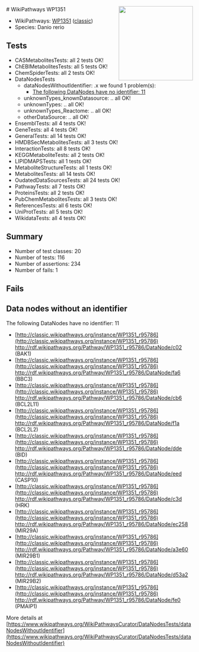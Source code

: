 <img style="float: right; width: 200px" src="https://upload.wikimedia.org/wikipedia/commons/thumb/8/83/Wplogo_with_text_500.png/640px-Wplogo_with_text_500.png" />
# WikiPathways WP1351

* WikiPathways: [WP1351](https://wikipathways.org/pathways/WP1351) ([classic](https://classic.wikipathways.org/instance/WP1351))
* Species: Danio rerio
## Tests
* CASMetabolitesTests: all 2 tests OK!
* ChEBIMetabolitesTests: all 5 tests OK!
* ChemSpiderTests: all 2 tests OK!
* DataNodesTests
    * dataNodesWithoutIdentifier: .x we found 1 problem(s):
        * [The following DataNodes have no identifier: 11](#8792c491)
    * unknownTypes_knownDatasource: .. all OK!
    * unknownTypes: .. all OK!
    * unknownTypes_Reactome: .. all OK!
    * otherDataSource: .. all OK!
* EnsemblTests: all 4 tests OK!
* GeneTests: all 4 tests OK!
* GeneralTests: all 14 tests OK!
* HMDBSecMetabolitesTests: all 3 tests OK!
* InteractionTests: all 8 tests OK!
* KEGGMetaboliteTests: all 2 tests OK!
* LIPIDMAPSTests: all 1 tests OK!
* MetaboliteStructureTests: all 1 tests OK!
* MetabolitesTests: all 14 tests OK!
* OudatedDataSourcesTests: all 24 tests OK!
* PathwayTests: all 7 tests OK!
* ProteinsTests: all 2 tests OK!
* PubChemMetabolitesTests: all 3 tests OK!
* ReferencesTests: all 6 tests OK!
* UniProtTests: all 5 tests OK!
* WikidataTests: all 4 tests OK!


## Summary

* Number of test classes: 20
* Number of tests: 116
* Number of assertions: 234
* Number of fails: 1

## Fails

<a name="8792c491" />

## Data nodes without an identifier

The following DataNodes have no identifier: 11

* [http://classic.wikipathways.org/instance/WP1351_r95786](http://classic.wikipathways.org/instance/WP1351_r95786) http://rdf.wikipathways.org/Pathway/WP1351_r95786/DataNode/c02 (BAK1)
* [http://classic.wikipathways.org/instance/WP1351_r95786](http://classic.wikipathways.org/instance/WP1351_r95786) http://rdf.wikipathways.org/Pathway/WP1351_r95786/DataNode/fa6 (BBC3)
* [http://classic.wikipathways.org/instance/WP1351_r95786](http://classic.wikipathways.org/instance/WP1351_r95786) http://rdf.wikipathways.org/Pathway/WP1351_r95786/DataNode/cb6 (BCL2L11)
* [http://classic.wikipathways.org/instance/WP1351_r95786](http://classic.wikipathways.org/instance/WP1351_r95786) http://rdf.wikipathways.org/Pathway/WP1351_r95786/DataNode/f1a (BCL2L2)
* [http://classic.wikipathways.org/instance/WP1351_r95786](http://classic.wikipathways.org/instance/WP1351_r95786) http://rdf.wikipathways.org/Pathway/WP1351_r95786/DataNode/dde (BID)
* [http://classic.wikipathways.org/instance/WP1351_r95786](http://classic.wikipathways.org/instance/WP1351_r95786) http://rdf.wikipathways.org/Pathway/WP1351_r95786/DataNode/eed (CASP10)
* [http://classic.wikipathways.org/instance/WP1351_r95786](http://classic.wikipathways.org/instance/WP1351_r95786) http://rdf.wikipathways.org/Pathway/WP1351_r95786/DataNode/c3d (HRK)
* [http://classic.wikipathways.org/instance/WP1351_r95786](http://classic.wikipathways.org/instance/WP1351_r95786) http://rdf.wikipathways.org/Pathway/WP1351_r95786/DataNode/ec258 (MIR29A)
* [http://classic.wikipathways.org/instance/WP1351_r95786](http://classic.wikipathways.org/instance/WP1351_r95786) http://rdf.wikipathways.org/Pathway/WP1351_r95786/DataNode/a3e60 (MIR29B1)
* [http://classic.wikipathways.org/instance/WP1351_r95786](http://classic.wikipathways.org/instance/WP1351_r95786) http://rdf.wikipathways.org/Pathway/WP1351_r95786/DataNode/d53a2 (MIR29B2)
* [http://classic.wikipathways.org/instance/WP1351_r95786](http://classic.wikipathways.org/instance/WP1351_r95786) http://rdf.wikipathways.org/Pathway/WP1351_r95786/DataNode/fe0 (PMAIP1)


More details at [https://www.wikipathways.org/WikiPathwaysCurator/DataNodesTests/dataNodesWithoutIdentifier](https://www.wikipathways.org/WikiPathwaysCurator/DataNodesTests/dataNodesWithoutIdentifier)

